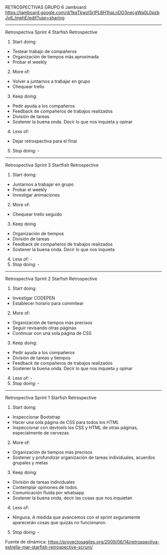 RETROSPECTIVAS GRUPO 6
Jamboard: https://jamboard.google.com/d/1kqTkwzlSrIPL8H1haLnDO3necgWa0L0pzbJv6_lmehE/edit?usp=sharing

---------------------------------------------------------------------------------------------------------
Retrospectiva Sprint 4
Starfish Retrospective

1) Start doing:
- Testear trabajo de compañeros
- Organización de tiempos más aproximada
- Probar el weekly

2) More of:
- Volver a juntarnos a trabajar en grupo
- Chequear trello

3) Keep doing:
- Pedir ayuda a los compañeros
- Feedback de compañeros de trabajos realizados
- División de tareas
- Sostener la buena onda. Decir lo que nos inquieta y opinar

4) Less of:
- Dejar retrospectiva para el final

5) Stop doing: -

---------------------------------------------------------------------------------------------------------

Retrospectiva Sprint 3
Startfish Retrospective

1) Start doing:
- Juntarnos a trabajar en grupo
- Probar el weekly
- Investigar animaciones

2) More of:
- Chequear trello seguido

3) Keep doing
- Organización de tiempos
- División de tareas
- Feedback de compañeros de trabajos realizados
- Sostener la buena onda. Decir lo que nos inquieta

4) Less of: -
5) Stop doing: -

---------------------------------------------------------------------------------------------------------

Retrospectiva Sprint 2
Starfish Retrospective

1) Start doing:
- Investigar CODEPEN
- Establecer horario para commitear

2) More of:
- Organización de tiempos más precisos
- Seguir revisando otras páginas
- Continuar con una sola página de CSS

3) Keep doing:
- Pedir ayuda a los compañeros
- División de tareas y tiempos
- Feedback de compañeros de trabajos realizados
- Sostener la buena onda. Decir lo que nos inquieta y opinar

4) Less of: -
5) Stop doing: -

---------------------------------------------------------------------------------------------------------

Retrospectiva Sprint 1
Starfish Retrospective

1) Start doing:
- Inspeccionar Bootstrap
- Hacer una sola página de CSS para todos los HTML
- Inspeccionar con devtools los CSS y HTML de otras páginas, especialmente de cervezas

2) More of:
- Organización de tiempos más precisos
- Sostener y profundizar organización de tareas individuales, acuerdos grupales y metas

3) Keep doing: 
- División de tareas individuales
- Contemplar opiniones de todos
- Comunicación fluida por whatsapp
- Sostener la buena onda, decir las cosas que nos inquietan

4) Less of:
- Ninguna. A medida que avancemos con el sprint seguramente aparecerán cosas que quizás no funcionaron.

5) Stop doing: -

Fuente de dinámica: https://proyectosagiles.org/2009/06/14/retrospectiva-estrella-mar-starfish-retrospective-scrum/